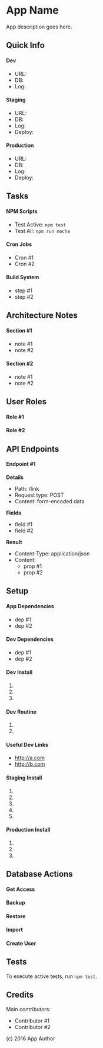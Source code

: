# App Name

App description goes here.

## Quick Info

#### Dev

- URL: 
- DB: 
- Log: 

#### Staging

- URL: 
- DB: 
- Log: 
- Deploy:

#### Production

- URL: 
- DB: 
- Log:
- Deploy:

## Tasks

#### NPM Scripts

- Test Active: `npm test`
- Test All: `npm run mocha`

#### Cron Jobs

- Cron #1
- Cron #2

#### Build System

- step #1
- step #2

## Architecture Notes

#### Section #1

- note #1
- note #2

#### Section #2

- note #1
- note #2

## User Roles

#### Role #1

#### Role #2

## API Endpoints

#### Endpoint #1

**Details**

- Path: /link
- Request type: POST
- Content: form-encoded data

**Fields**

- field #1
- field #2

**Result**

- Content-Type: application/json
- Content:
	- prop #1
	- prop #2
	
## Setup	
	
#### App Dependencies

- dep #1
- dep #2

#### Dev Dependencies

- dep #1
- dep #2

#### Dev Install

1.
2.
3.

#### Dev Routine

1.
2.

#### Useful Dev Links

- http://a.com
- http://b.com

#### Staging Install

1.
2.
3.
4.
5.

#### Production Install

1.
2.
3.

## Database Actions

#### Get Access

#### Backup

#### Restore

#### Import

#### Create User

## Tests

To execute active tests, run `npm test`.

## Credits

Main contributors:

- Contributor #1
- Contributor #2

(c) 2016 App Author